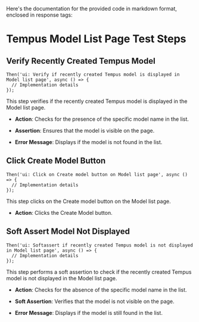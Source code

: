 Here's the documentation for the provided code in markdown format, enclosed in response tags:

# Tempus Model List Page Test Steps

## Verify Recently Created Tempus Model

```gherkin
Then('ui: Verify if recently created Tempus model is displayed in Model list page', async () => {
  // Implementation details
});
```

This step verifies if the recently created Tempus model is displayed in the Model list page.

* **Action**: Checks for the presence of the specific model name in the list.

* **Assertion**: Ensures that the model is visible on the page.

* **Error Message**: Displays if the model is not found in the list.

## Click Create Model Button

```gherkin
Then('ui: Click on Create model button on Model list page', async () => {
  // Implementation details
});
```

This step clicks on the Create model button on the Model list page.

* **Action**: Clicks the Create Model button.

## Soft Assert Model Not Displayed

```gherkin
Then('ui: Softassert if recently created Tempus model is not displayed in Model list page', async () => {
  // Implementation details
});
```

This step performs a soft assertion to check if the recently created Tempus model is not displayed in the Model list page.

* **Action**: Checks for the absence of the specific model name in the list.

* **Soft Assertion**: Verifies that the model is not visible on the page.

* **Error Message**: Displays if the model is still found in the list.
